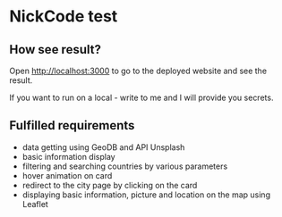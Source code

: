 # NickCode test

## How see result?

Open [http://localhost:3000](http://localhost:3000) to go to the deployed website and see the result.

If you want to run on a local - write to me and I will provide you secrets.

## Fulfilled requirements

- data getting using GeoDB and API Unsplash
- basic information display
- filtering and searching countries by various parameters
- hover animation on card
- redirect to the city page by clicking on the card
- displaying basic information, picture and location on the map using Leaflet
